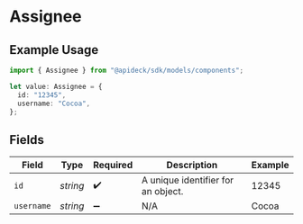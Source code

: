 # Assignee

## Example Usage

```typescript
import { Assignee } from "@apideck/sdk/models/components";

let value: Assignee = {
  id: "12345",
  username: "Cocoa",
};
```

## Fields

| Field                              | Type                               | Required                           | Description                        | Example                            |
| ---------------------------------- | ---------------------------------- | ---------------------------------- | ---------------------------------- | ---------------------------------- |
| `id`                               | *string*                           | :heavy_check_mark:                 | A unique identifier for an object. | 12345                              |
| `username`                         | *string*                           | :heavy_minus_sign:                 | N/A                                | Cocoa                              |